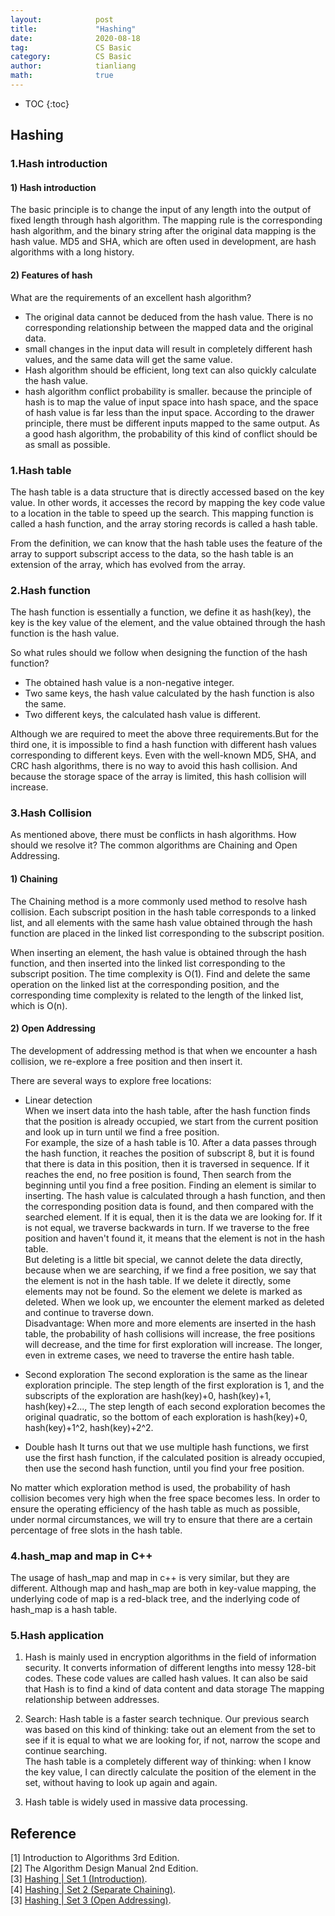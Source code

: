 ```yaml
---
layout:            post
title:             "Hashing"
date:              2020-08-18
tag:               CS Basic
category:          CS Basic
author:            tianliang
math:              true
---
```


- TOC
{:toc}

## Hashing

### 1.Hash introduction
#### 1) Hash introduction
The basic principle is to change the input of any length into the output of fixed length through hash algorithm. The mapping rule is the corresponding hash algorithm, and the binary string after the original data mapping is the hash value. MD5 and SHA, which are often used in development, are hash algorithms with a long history.
#### 2) Features of hash
What are the requirements of an excellent hash algorithm? 
* The original data cannot be deduced from the hash value. 
There is no corresponding relationship between the mapped data and the original data. 
* small changes in the input data will result in completely different hash values, and the same data will get the same value.
* Hash algorithm should be efficient, long text can also quickly calculate the hash value.
* hash algorithm conflict probability is smaller.
because the principle of hash is to map the value of input space into hash space, and the space of hash value is far less than the input space. According to the drawer principle, there must be different inputs mapped to the same output. As a good hash algorithm, the probability of this kind of conflict should be as small as possible.

### 1.Hash table
The hash table is a data structure that is directly accessed based on the key value. In other words, it accesses the record by mapping the key code value to a location in the table to speed up the search. This mapping function is called a hash function, and the array storing records is called a hash table.

From the definition, we can know that the hash table uses the feature of the array to support subscript access to the data, so the hash table is an extension of the array, which has evolved from the array.

### 2.Hash function
The hash function is essentially a function, we define it as hash(key), the key is the key value of the element, and the value obtained through the hash function is the hash value.

So what rules should we follow when designing the function of the hash function?
* The obtained hash value is a non-negative integer.
* Two same keys, the hash value calculated by the hash function is also the same.
* Two different keys, the calculated hash value is different.

Although we are required to meet the above three requirements.But for the third one, it is impossible to find a hash function with different hash values ​​corresponding to different keys. Even with the well-known MD5, SHA, and CRC hash algorithms, there is no way to avoid this hash collision. And because the storage space of the array is limited, this hash collision will increase.

### 3.Hash Collision
As mentioned above, there must be conflicts in hash algorithms. How should we resolve it? The common algorithms are Chaining and Open Addressing.

#### 1) Chaining
The Chaining method is a more commonly used method to resolve hash collision.
Each subscript position in the hash table corresponds to a linked list, and all elements with the same hash value obtained through the hash function are placed in the linked list corresponding to the subscript position.

When inserting an element, the hash value is obtained through the hash function, and then inserted into the linked list corresponding to the subscript position. The time complexity is O(1). Find and delete the same operation on the linked list at the corresponding position, and the corresponding time complexity is related to the length of the linked list, which is O(n).
#### 2) Open Addressing
The development of addressing method is that when we encounter a hash collision, we re-explore a free position and then insert it.

There are several ways to explore free locations:
* Linear detection  
When we insert data into the hash table, after the hash function finds that the position is already occupied, we start from the current position and look up in turn until we find a free position.  
For example, the size of a hash table is 10. After a data passes through the hash function, it reaches the position of subscript 8, but it is found that there is data in this position, then it is traversed in sequence. If it reaches the end, no free position is found, Then search from the beginning until you find a free position.
Finding an element is similar to inserting. The hash value is calculated through a hash function, and then the corresponding position data is found, and then compared with the searched element. If it is equal, then it is the data we are looking for. If it is not equal, we traverse backwards in turn. If we traverse to the free position and haven't found it, it means that the element is not in the hash table.  
But deleting is a little bit special, we cannot delete the data directly, because when we are searching, if we find a free position, we say that the element is not in the hash table. If we delete it directly, some elements may not be found. So the element we delete is marked as deleted. When we look up, we encounter the element marked as deleted and continue to traverse down.  
Disadvantage: When more and more elements are inserted in the hash table, the probability of hash collisions will increase, the free positions will decrease, and the time for first exploration will increase. The longer, even in extreme cases, we need to traverse the entire hash table.  

* Second exploration
The second exploration is the same as the linear exploration principle. The step length of the first exploration is 1, and the subscripts of the exploration are hash(key)+0, hash(key)+1, hash(key)+2..., The step length of each second exploration becomes the original quadratic, so the bottom of each exploration is hash(key)+0, hash(key)+1^2, hash(key)+2^2.

* Double hash
It turns out that we use multiple hash functions, we first use the first hash function, if the calculated position is already occupied, then use the second hash function, until you find your free position.

No matter which exploration method is used, the probability of hash collision becomes very high when the free space becomes less. In order to ensure the operating efficiency of the hash table as much as possible, under normal circumstances, we will try to ensure that there are a certain percentage of free slots in the hash table.

### 4.hash_map and map in C++
The usage of hash_map and map in c++ is very similar, but they are different. Although map and hash_map are both in key-value mapping, the underlying code of map is a red-black tree, and the inderlying code of hash_map is a hash table.

### 5.Hash application
1. Hash is mainly used in encryption algorithms in the field of information security. It converts information of different lengths into messy 128-bit codes. These code values are called hash values. It can also be said that Hash is to find a kind of data content and data storage 
The mapping relationship between addresses.

2. Search: Hash table is a faster search technique. 
Our previous search was based on this kind of thinking: take out an element from the set to see if it is equal to what we are looking for, if not, narrow the scope and continue searching.   
The hash table is a completely different way of thinking: when I know the key value, I can directly calculate the position of the element in the set, without having to look up again and again.

3. Hash table is widely used in massive data processing.


## Reference
[1] Introduction to Algorithms 3rd Edition.  
[2] The Algorithm Design Manual 2nd Edition.  
[3] [Hashing \| Set 1 (Introduction)](https://www.geeksforgeeks.org/hashing-set-1-introduction/).  
[4] [Hashing \| Set 2 (Separate Chaining)](https://www.geeksforgeeks.org/hashing-set-2-separate-chaining/).  
[3] [Hashing | Set 3 (Open Addressing)](https://www.geeksforgeeks.org/hashing-set-3-open-addressing/).  
